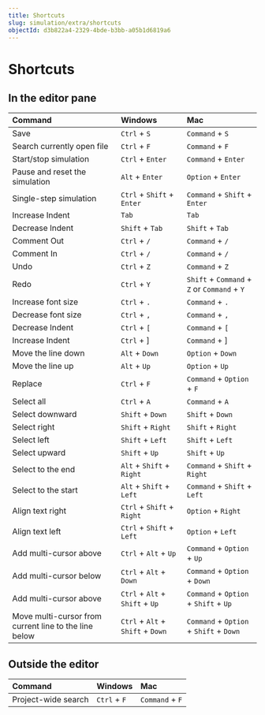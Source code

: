 ```yaml
---
title: Shortcuts
slug: simulation/extra/shortcuts
objectId: d3b822a4-2329-4bde-b3bb-a05b1d6819a6
---
```


# Shortcuts

## In the editor pane

<!-- prettier-ignore -->
| Command | Windows | Mac |
| :--- | :--- | :--- |
| Save | `Ctrl` + `S` | `Command` + `S` |
| Search currently open file | `Ctrl` + `F` | `Command` + `F` |
| Start/stop simulation | `Ctrl` + `Enter` | `Command` + `Enter` |
| Pause and reset the simulation | `Alt` + `Enter` | `Option` + `Enter` |
| Single-step simulation | `Ctrl` + `Shift` + `Enter` | `Command` + `Shift` + `Enter` |
| Increase Indent | `Tab` | `Tab` |
| Decrease Indent | `Shift` + `Tab` | `Shift` + `Tab` |
| Comment Out | `Ctrl` + `/` | `Command` + `/` |
| Comment In | `Ctrl` + `/` | `Command` + `/` |
| Undo | `Ctrl` + `Z` | `Command` + `Z` |
| Redo | `Ctrl` + `Y` | `Shift` + `Command` + `Z` or `Command` + `Y` |
| Increase font size | `Ctrl` + `.` | `Command` + `.` |
| Decrease font size | `Ctrl` + `,` | `Command` + `,` |
| Decrease Indent | `Ctrl` + `[` | `Command` + `[` |
| Increase Indent | `Ctrl` + \] | `Command` + \] |
| Move the line down | `Alt` + `Down` | `Option` + `Down` |
| Move the line up | `Alt` + `Up` | `Option` + `Up` |
| Replace | `Ctrl` + `F` | `Command` + `Option` + `F` |
| Select all | `Ctrl` + `A` | `Command` + `A` |
| Select downward | `Shift` + `Down` | `Shift` + `Down` |
| Select right | `Shift` + `Right` | `Shift` + `Right` |
| Select left | `Shift` + `Left` | `Shift` + `Left` |
| Select upward | `Shift` + `Up` | `Shift` + `Up` |
| Select to the end | `Alt` + `Shift` + `Right` | `Command` + `Shift` + `Right` |
| Select to the start | `Alt` + `Shift` + `Left` | `Command` + `Shift` + `Left` |
| Align text right | `Ctrl` + `Shift` + `Right` | `Option` + `Right` |
| Align text left | `Ctrl` + `Shift` + `Left` | `Option` + `Left` |
| Add multi-cursor above | `Ctrl` + `Alt` + `Up` | `Command` + `Option` + `Up` |
| Add multi-cursor below | `Ctrl` + `Alt` + `Down` | `Command` + `Option` + `Down` |
| Add multi-cursor above | `Ctrl` + `Alt` + `Shift` + `Up` | `Command` + `Option` + `Shift` + `Up` |
| Move multi-cursor from current line to the line below | `Ctrl` + `Alt` + `Shift` + `Down` | `Command` + `Option` + `Shift` + `Down` |

## Outside the editor

<!-- prettier-ignore -->
| Command | Windows | Mac |
| :--- | :--- | :--- |
| Project-wide search | `Ctrl` + `F` | `Command` + `F` |
